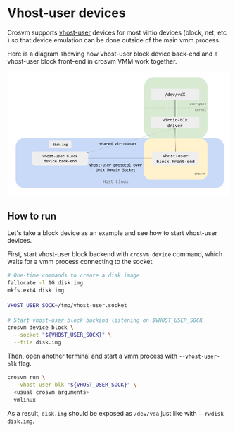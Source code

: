 # Vhost-user devices

Crosvm supports [vhost-user] devices for most virtio devices (block, net, etc ) so that device
emulation can be done outside of the main vmm process.

Here is a diagram showing how vhost-user block device back-end and a vhost-user block front-end in
crosvm VMM work together.

<!-- Image from https://docs.google.com/presentation/d/1s6wH5L_F8NNiXls5UgWbD34jtBmijoZuiyLu76Fc2NM/edit#slide=id.ge5067b4ec2_0_55 -->

![vhost-user diagram](images/vhost_user.png)

## How to run

Let's take a block device as an example and see how to start vhost-user devices.

First, start vhost-user block backend with `crosvm device` command, which waits for a vmm process
connecting to the socket.

```sh
# One-time commands to create a disk image.
fallocate -l 1G disk.img
mkfs.ext4 disk.img

VHOST_USER_SOCK=/tmp/vhost-user.socket

# Start vhost-user block backend listening on $VHOST_USER_SOCK
crosvm device block \
  --socket "${VHOST_USER_SOCK}" \
  --file disk.img
```

Then, open another terminal and start a vmm process with `--vhost-user-blk` flag.

```sh
crosvm run \
  --vhost-user-blk "${VHOST_USER_SOCK}" \
  <usual crosvm arguments>
  vmlinux
```

As a result, `disk.img` should be exposed as `/dev/vda` just like with `--rwdisk disk.img`.

[vhost-user]: https://qemu.readthedocs.io/en/latest/interop/vhost-user.html
